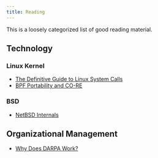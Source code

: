 ```yaml
---
title: Reading
---
```


This is a loosely categorized list of good reading material.

## Technology

### Linux Kernel

* [The Definitive Guide to Linux System Calls](https://blog.packagecloud.io/eng/2016/04/05/the-definitive-guide-to-linux-system-calls/#fast-system-calls)
* [BPF Portability and CO-RE](https://facebookmicrosites.github.io/bpf/blog/2020/02/19/bpf-portability-and-co-re.html)

### BSD

* [NetBSD Internals](https://www.netbsd.org/docs/internals/en/index.html)

## Organizational Management

* [Why Does DARPA Work?](https://benjaminreinhardt.com/wddw)
